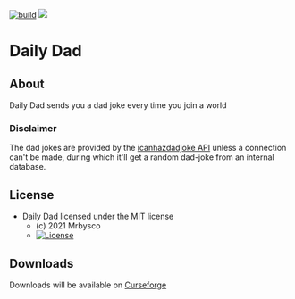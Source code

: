 [![build](https://github.com/Mrbysco/DailyDad/actions/workflows/build.yml/badge.svg)](https://github.com/Mrbysco/DailyDad/actions/workflows/build.yml) [![](http://cf.way2muchnoise.eu/versions/559851.svg)](https://www.curseforge.com/minecraft/mc-mods/daily-dad)

# Daily Dad #

## About ##
Daily Dad sends you a dad joke every time you join a world

### Disclaimer ###
The dad jokes are provided by the [icanhazdadjoke API](https://icanhazdadjoke.com/) unless a connection can't be made, 
during which it'll get a random dad-joke from an internal database.

## License ##
* Daily Dad licensed under the MIT license
  - (c) 2021 Mrbysco
  - [![License](https://img.shields.io/badge/License-MIT-red.svg?style=flat)](http://opensource.org/licenses/MIT)

## Downloads ##
Downloads will be available on [Curseforge](https://www.curseforge.com/minecraft/mc-mods/daily-dad)